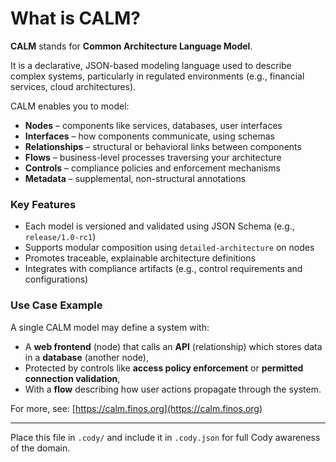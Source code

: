 # What is CALM?

**CALM** stands for **Common Architecture Language Model**.

It is a declarative, JSON-based modeling language used to describe complex systems, particularly in regulated environments (e.g., financial services, cloud architectures).

CALM enables you to model:

- **Nodes** – components like services, databases, user interfaces
- **Interfaces** – how components communicate, using schemas
- **Relationships** – structural or behavioral links between components
- **Flows** – business-level processes traversing your architecture
- **Controls** – compliance policies and enforcement mechanisms
- **Metadata** – supplemental, non-structural annotations

### Key Features

- Each model is versioned and validated using JSON Schema (e.g., `release/1.0-rc1`)
- Supports modular composition using `detailed-architecture` on nodes
- Promotes traceable, explainable architecture definitions
- Integrates with compliance artifacts (e.g., control requirements and configurations)

### Use Case Example

A single CALM model may define a system with:
- A **web frontend** (node) that calls an **API** (relationship) which stores data in a **database** (another node),
- Protected by controls like **access policy enforcement** or **permitted connection validation**,
- With a **flow** describing how user actions propagate through the system.

For more, see: [https://calm.finos.org](https://calm.finos.org)

---

Place this file in `.cody/` and include it in `.cody.json` for full Cody awareness of the domain.